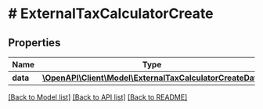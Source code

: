 # # ExternalTaxCalculatorCreate

## Properties

Name | Type | Description | Notes
------------ | ------------- | ------------- | -------------
**data** | [**\OpenAPI\Client\Model\ExternalTaxCalculatorCreateData**](ExternalTaxCalculatorCreateData.md) |  |

[[Back to Model list]](../../README.md#models) [[Back to API list]](../../README.md#endpoints) [[Back to README]](../../README.md)
